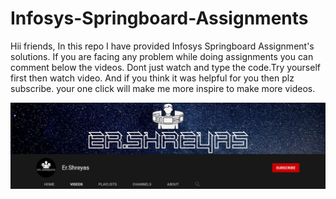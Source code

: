 # Infosys-Springboard-Assignments
Hii friends, In this repo I have provided Infosys Springboard Assignment's solutions. If you are facing any problem while doing assignments you can comment below the videos.
Dont just watch and type the code.Try yourself first then watch video. And if you think it was helpful for you then plz subscribe. your one click will make me more inspire to make more videos.


![](png/channel.png)
